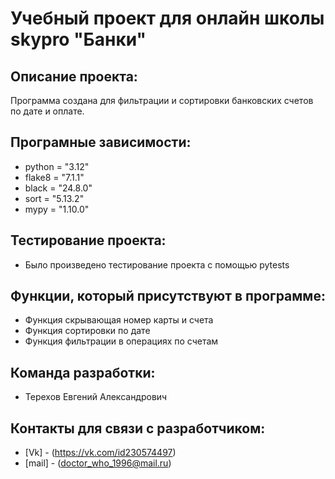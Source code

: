 # Учебный проект для онлайн школы skypro "Банки"
## Описание проекта:
Программа создана для фильтрации и сортировки банковских счетов по дате и оплате.


## Програмные зависимости:
+ python = "3.12"
+ flake8 = "7.1.1"
+ black = "24.8.0"
+ sort = "5.13.2"
+ mypy = "1.10.0"


## Тестирование проекта:
+ Было произведено тестирование проекта с помощью pytests


## Функции, который присутствуют в программе:
+ Функция скрывающая номер карты и счета
+ Функция сортировки по дате
+ Функция фильтрации в операциях по счетам

## Команда разработки:
+ Терехов Евгений Александрович

## Контакты для связи с разработчиком:
+ [Vk] - (https://vk.com/id230574497)
+ [mail] - (doctor_who_1996@mail.ru)

